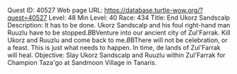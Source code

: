 Quest ID: 40527
Web page URL: https://database.turtle-wow.org/?quest=40527
Level: 48
Min Level: 40
Race: 434
Title: End Ukorz Sandscalp
Description: It has to be done. Ukorz Sandscalp and his foul right-hand man Ruuzlu have to be stopped.$B$BVenture into our ancient city of Zul'Farrak. Kill Ukorz and Ruuzlu and come back to me.$B$BThere will not be celebration, or a feast. This is just what needs to happen. In time, de lands of Zul'Farrak will heal.
Objective: Slay Ukorz Sandscalp and Ruuzlu within Zul'Farrak for Champion Taza'go at Sandmoon Village in Tanaris.
